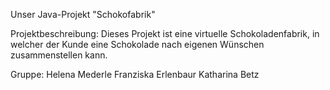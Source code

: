 Unser Java-Projekt "Schokofabrik"

Projektbeschreibung:
Dieses Projekt ist eine virtuelle Schokoladenfabrik, in welcher der Kunde eine Schokolade nach eigenen Wünschen zusammenstellen kann.

Gruppe:
Helena Mederle
Franziska Erlenbaur
Katharina Betz

